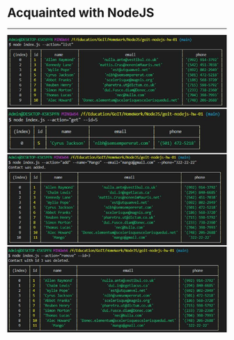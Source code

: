 # Acquainted with NodeJS

---

![node index.js --action="list"](screenshots/screenshots-1.jpg 'node index.js --action="list"')
![node index.js --action="get" --id=5"](screenshots/screenshots-2.jpg 'node index.js --action="get" --id=5"')
![node index.js --action="add" --name="Mango" --email="mango@gmail.com" --phone="322-22-22"](screenshots/screenshots-3.jpg 'node index.js --action="add" --name="Mango" --email="mango@gmail.com" --phone="322-22-22"')
![node index.js --action="remove" --id=3"](screenshots/screenshots-4.jpg 'node index.js --action="remove" --id=3"')
